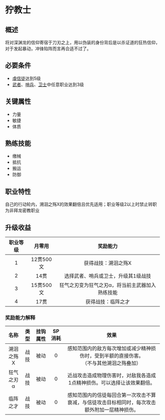 # 狞教士

## 概述

将对深渊龙的信仰寄宿于刀刃之上，用以伪装的身份背后是以杀证道的狂热信仰，对于发起暴动，冲锋陷阵而言再合适不过了。

## 必要条件

* <a href="../devotedcultist" target="_blank">虔信徒</a>达到5级
* <a href="../../../basicJob/Warrior" target="_blank">武者</a>、<a href="../../../basicJob/Sentinel" target="_blank">哨兵</a>、<a href="../../../basicJob/Guard" target="_blank">卫士</a>中任意职业达到3级

## 关键属性

* 力量
* 敏捷
* 体质

## 熟练技能

* 缴械
* 抵抗
* 搬运
* 防御

## 职业特性

自己的行动轮内，溯洄之殇X的效果翻倍且优先适用；职业等级2以上时禁止转职为非拜龙密教职业

## 升级收益

职业等级|月零用|奖励能力
:--:|:--:|:--:
1|12贯500文|获得战技：溯洄之殇X
2|14贯|选择武者、哨兵或卫士，升级其1级战技
3|15贯500文|狂气之刃变为狂气之刃α，将当前主武器加入熟练技能
4|17贯|获得战技：临阵之才

### 奖励能力解释

名称|类型|挂钩属性|SP消耗|效果
:--:|:--:|:--:|:--:|:--:
溯洄之殇X|战技|被动|0|感知范围内的敌方每次增加或减少精神损伤时，受到半额的直接伤害。<br>（不与其他溯洄之殇叠加）
狂气之刃α|战技|被动|0|近战攻击造成物理伤害时，对敌我各造成1点精神损伤。可以选择让该效果翻倍。
临阵之才|战技|被动|0|感知范围内的信徒每回合第一次攻击不算衰减，与信徒攻击目标相同时，每次攻击额外附加一层精神损伤。


